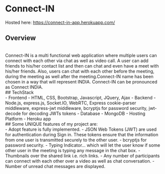 # Connect-IN
Hosted here: https://connect-in-app.herokuapp.com/
</br>
## Overview
</br>
Connect-IN is a multi functional web application where multiple users can connect with each other via chat as well as video call. A user can add friends to his/her contact list and then can chat and even have a meet with his/her friends. Also, users can chat with each other before the meeting, during the meeting as well after the meeting.Connect-IN name has been chosen in a way that will represent INDIA. Connect-IN can be pronounced as Connect INDIA.
</br>
## TechStack
</br>
- Frontend - HTML, CSS, Bootstrap, Javascript, JQuery, Ajax
- Backend - Node.js,  express.js, Socket.IO, WebRTC, Express cookie-parser middleware, express-jwt middleware, bcryptjs for password security, jwt-decode for decoding JWTs tokens
- Database - MongoDB
- Hosting Platform - Heroku app
</br>
## Some UNIQUE features of my project are:
</br> 
- Adopt feature is fully implemented.
- JSON Web Tokens (JWT) are used for authentication during Sign in. These tokens ensure that the information from one user is transmitted securely to the other user.
- bcryptjs for password security.
- Typing Indicator… which will let the user know if some other user in the meeting is typing any message in the chat box.
- Thumbnails over the shared link i.e. rich links.
- Any number of participants can connect with each other over a video as well as chat conversation.
- Number of unread chat messages are displayed. 


